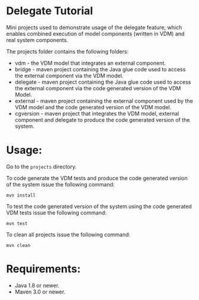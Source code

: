 # Delegate Tutorial

Mini projects used to demonstrate usage of the delegate feature, which
enables combined execution of model components (written in VDM) and
real system components.

The projects folder contains the following folders:

* vdm - the VDM model that integrates an external component.
* bridge - maven project containing the Java glue code used to access
  the external component via the VDM model.
* delegate - maven project containing the Java glue code used to
  access the external component via the code generated version of the
  VDM Model.
* external - maven project containing the external component used by
  the VDM model and the code generated version of the VDM model.
* cgversion - maven project that integrates the VDM model, external
  component and delegate to produce the code generated version of the
  system.

# Usage:

Go to the `projects` directory.

To code generate the VDM tests and produce the code generated version
of the system issue the following command:
  
~~~
mvn install
~~~

To test the code generated version of the system using the code
generated VDM tests issue the following command:

~~~
mvn test
~~~
  
To clean all projects issue the following command:

~~~
mvn clean
~~~

# Requirements:
* Java 1.8 or newer.
* Maven 3.0 or newer.